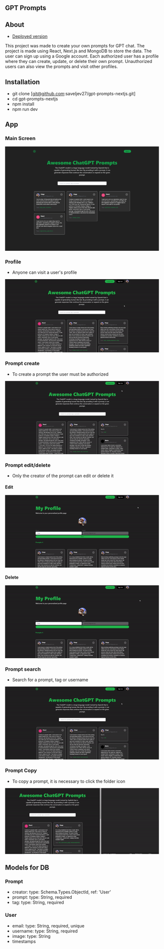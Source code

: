 ## GPT Prompts

## About

- [Deployed version](https://gpt-prompts-nextjs.vercel.app/)

This project was made to create your own prompts for GPT chat. The project is made using React, Next.js and MongoDB to store the data. The user can sign up using a Google account. Each authorized user has a profile where they can create, update, or delete their own prompt. Unauthorized users can also view the prompts and visit other profiles.

## Installation

- git clone [git@github.com:saveljev27/gpt-prompts-nextjs.git]
- cd gpt-prompts-nextjs
- npm install
- npm run dev

## App

### Main Screen

![main](/desc/main.png)

### Profile

- Anyone can visit a user's profile

![profile](/desc/promptsProfileGif.gif)

### Prompt create

- To create a prompt the user must be authorized

![create](/desc/promptsCreate.gif)

### Prompt edit/delete

- Only the creator of the prompt can edit or delete it

#### Edit

![edit](/desc/promptsEdit.gif)

#### Delete

![delete](/desc/promptsDelete.gif)

### Prompt search

- Search for a prompt, tag or username

![delete](/desc/promptsSearch.gif)

### Prompt Copy

- To copy a prompt, it is necessary to click the folder icon

![copy](/desc//promptsCopy.gif)

## Models for DB

### Prompt

- creator: type: Schema.Types.ObjectId, ref: 'User'
- prompt: type: String, required
- tag: type: String, required

### User

- email: type: String, required, unique
- username: type: String, required
- image: type: String
- timestamps
